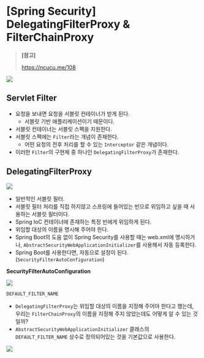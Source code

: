 # [Spring Security] DelegatingFilterProxy & FilterChainProxy



> **[참고]**
>
> https://ncucu.me/108



![](https://godekdls.github.io/images/springsecurity/filterchainproxy.png)





## Servlet Filter

- 요청을 보내면 요청을 서블릿 컨테이너가 받게 된다.
  - 서블릿 기반 애플리케이션이기 때문이다.
- 서블릿 컨테이너는 서블릿 스펙을 지원한다.
- 서블릿 스펙에는 `Filter`라는 개념이 존재한다.
  - 어떤 요청의 전후 처리를 할 수 있는 `Interceptor` 같은 개념이다.
- 이러한 `Filter`의 구현체 중 하나인 `DelegatingFilterProxy`가 존재한다.





## DelegatingFilterProxy



![](https://img1.daumcdn.net/thumb/R1280x0/?scode=mtistory2&fname=https%3A%2F%2Fblog.kakaocdn.net%2Fdn%2FboXFjg%2Fbtqyldeo0G7%2FgPQscL8rJRQ3ikkxPkfAmk%2Fimg.png)



- 일반적인 서블릿 필터.
- 서블릿 필터 처리를 직접 하지않고 스프링에 들어있는 빈으로 위임하고 싶을 때 사용하는 서블릿 필터이다.
- Spring IoC 컨테이너에 존재하는 특정 빈에게 위임하게 된다.
- 위임할 대상의 이름을 명시해 주어야 한다.
- Spring Boot의 도움 없이 Spring Security를 사용할 때는 web.xml에 명시하거나, `AbstractSecurityWebApplicationInitializer`를 사용해서 자동 등록한다.
- Spring Boot를 사용한다면, 자동으로 설정이 된다. (`SecurityFilterAutoConfiguration`)





**SecurityFilterAutoConfiguration**

![](https://img1.daumcdn.net/thumb/R1280x0/?scode=mtistory2&fname=https%3A%2F%2Fblog.kakaocdn.net%2Fdn%2Fb9i6T2%2FbtqykyJ5exs%2FNIEzUEd3VJzLEh8XNws2G0%2Fimg.png)



`DEFAULT_FILTER_NAME`

- `DelegatingFilterProxy`는 위임할 대상의 이름을 지정해 주어야 한다고 했는데, 우리는 `FilterChainProxy`의 이름을 지정해 주지 않았는데도 어떻게 알 수 있는 것일까?
- `AbstractSecurityWebApplicationInitializer` 클래스의 `DEFAULT_FILTER_NAME` 상수로 정의되어있는 것을 기본값으로 사용한다.



![](https://img1.daumcdn.net/thumb/R1280x0/?scode=mtistory2&fname=https%3A%2F%2Fblog.kakaocdn.net%2Fdn%2FkCfld%2Fbtqyj3jftor%2F9sqtRJomVgLS4d5YRKiW40%2Fimg.png)